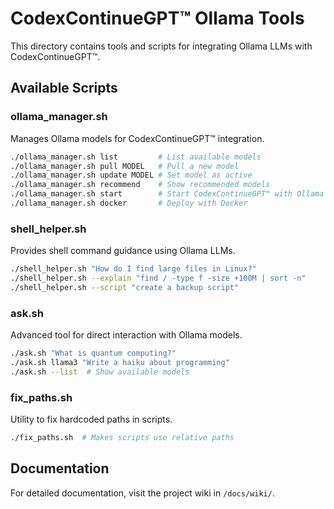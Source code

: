 # CodexContinueGPT™ Ollama Tools

This directory contains tools and scripts for integrating Ollama LLMs with CodexContinueGPT™.

## Available Scripts

### ollama_manager.sh

Manages Ollama models for CodexContinueGPT™ integration.

```bash
./ollama_manager.sh list         # List available models
./ollama_manager.sh pull MODEL   # Pull a new model
./ollama_manager.sh update MODEL # Set model as active
./ollama_manager.sh recommend    # Show recommended models
./ollama_manager.sh start        # Start CodexContinueGPT™ with Ollama
./ollama_manager.sh docker       # Deploy with Docker
```

### shell_helper.sh

Provides shell command guidance using Ollama LLMs.

```bash
./shell_helper.sh "How do I find large files in Linux?"
./shell_helper.sh --explain "find / -type f -size +100M | sort -n"
./shell_helper.sh --script "create a backup script"
```

### ask.sh

Advanced tool for direct interaction with Ollama models.

```bash
./ask.sh "What is quantum computing?"
./ask.sh llama3 "Write a haiku about programming"
./ask.sh --list  # Show available models
```

### fix_paths.sh

Utility to fix hardcoded paths in scripts.

```bash
./fix_paths.sh  # Makes scripts use relative paths
```

## Documentation

For detailed documentation, visit the project wiki in `/docs/wiki/`.
